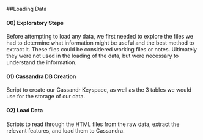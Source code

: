 ##Loading Data

#### 00) Exploratory Steps
Before attempting to load any data, we first needed to explore the files we had to determine what information might be useful and the best method to extract it. These files could be considered working files or notes. Ultimately they were not used in the loading of the data, but were necessary to understand the information.

#### 01) Cassandra DB Creation
Script to create our Cassandr Keyspace, as well as the 3 tables we would use for the storage of our data.

#### 02) Load Data
Scripts to read through the HTML files from the raw data, extract the relevant features, and load them to Cassandra.
